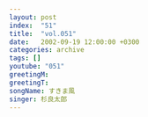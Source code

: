 ```yaml
---
layout: post
index:  "51"
title:  "vol.051"
date:   2002-09-19 12:00:00 +0300
categories: archive
tags: []
youtube: "051"
greetingM: 
greetingT: 
songName: すきま風
singer: 杉良太郎
---
```

